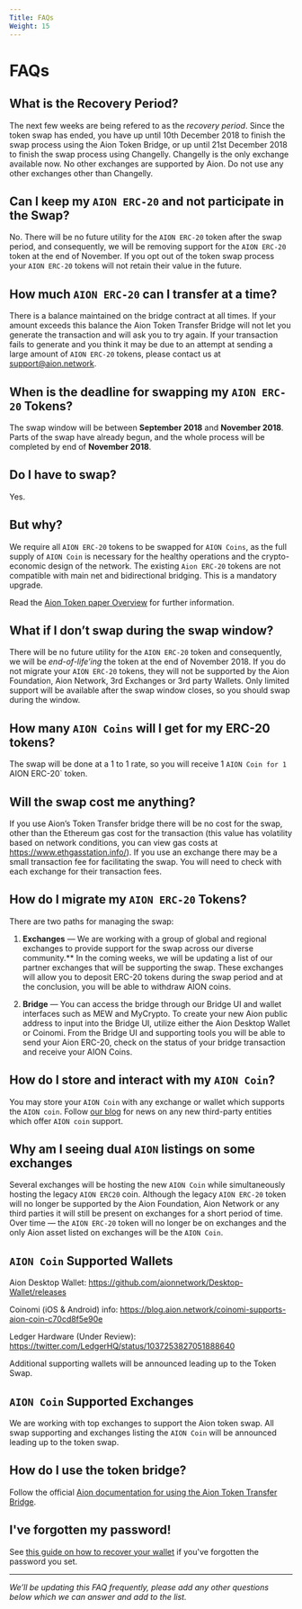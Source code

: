 ```yaml
---
Title: FAQs
Weight: 15
---
```


# FAQs

## What is the Recovery Period?

The next few weeks are being refered to as the _recovery period_. Since the token swap has ended, you have up until 10th December 2018 to finish the swap process using the Aion Token Bridge, or up until 21st December 2018 to finish the swap process using Changelly. Changelly is the only exchange available now. No other exchanges are supported by Aion. Do not use any other exchanges other than Changelly.

## Can I keep my `AION ERC-20` and not participate in the Swap?

No. There will be no future utility for the `AION ERC-20` token after the swap period, and consequently, we will be removing support for the `AION ERC-20` token at the end of November. If you opt out of the token swap process your `AION ERC-20` tokens will not retain their value in the future.

## How much `AION ERC-20` can I transfer at a time?

There is a balance maintained on the bridge contract at all times. If your amount exceeds this balance the Aion Token Transfer Bridge will not let you generate the transaction and will ask you to try again. If your transaction fails to generate and you think it may be due to an attempt at sending a large amount of `AION ERC-20` tokens, please contact us at <a href="mailto:support@aion.network">support@aion.network</a>.

## When is the deadline for swapping my `AION ERC-20` Tokens?

The swap window will be between **September 2018** and **November 2018**. Parts of the swap have already begun, and the whole process will be completed by end of **November 2018**.

## Do I have to swap?

Yes.

## But why?

We require all `AION ERC-20` tokens to be swapped for `AION Coins`, as the full supply of `AION Coin` is necessary for the healthy operations and the crypto-economic design of the network. The existing `Aion ERC-20` tokens are not compatible with main net and bidirectional bridging. This is a mandatory upgrade.

Read the <a href="https://aion.network/media/en-aion-token-overview-v2.pdf" target="_blank">Aion Token paper Overview</a>  for further information.

## What if I don’t swap during the swap window?

There will be no future utility for the `AION ERC-20` token and consequently, we will be _end-of-life’ing_ the token at the end of November 2018. If you do not migrate your `AION ERC-20` tokens, they will not be supported by the Aion Foundation, Aion Network, 3rd Exchanges or 3rd party Wallets. Only limited support will be available after the swap window closes, so you should swap during the window.

## How many `AION Coins` will I get for my ERC-20 tokens?

The swap will be done at a 1 to 1 rate, so you will receive 1 `AION Coin for 1 `AION ERC-20` token.

## Will the swap cost me anything?

If you use Aion’s Token Transfer bridge there will be no cost for the swap, other than the Ethereum gas cost for the transaction (this value has volatility based on network conditions, you can view gas costs at <a href="https://www.ethgasstation.info/" target="_blank">https://www.ethgasstation.info/</a>). If you use an exchange there may be a small transaction fee for facilitating the swap. You will need to check with each exchange for their transaction fees.

## How do I migrate my `AION ERC-20` Tokens?

There are two paths for managing the swap:

1) **Exchanges** — We are working with a group of global and regional exchanges to provide support for the swap across our diverse community.** In the coming weeks, we will be updating a list of our partner exchanges that will be supporting the swap. These exchanges will allow you to deposit ERC-20 tokens during the swap period and at the conclusion, you will be able to withdraw AION coins.

2) **Bridge** — You can access the bridge through our Bridge UI and wallet interfaces such as MEW and MyCrypto. To create your new Aion public address to input into the Bridge UI, utilize either the  Aion Desktop Wallet or Coinomi. From the Bridge UI and supporting tools you will be able to send your Aion ERC-20, check on the status of your bridge transaction and receive your AION Coins.

## How do I store and interact with my `AION Coin`?

You may store your `AION Coin` with any exchange or wallet which supports the `AION coin`. Follow [our blog](https://blog.aion.network/) for news on any new third-party entities which offer `AION coin` support.

## Why am I seeing dual `AION` listings on some exchanges

Several exchanges will be hosting the new `AION Coin` while simultaneously hosting the legacy `AION ERC20` coin. Although the legacy `AION ERC-20` token will no longer be supported by the Aion Foundation, Aion Network or any third parties it will still be present on exchanges for a short period of time. Over time — the `AION ERC-20` token will no longer be on exchanges and the only Aion asset listed on exchanges will be the `AION Coin`.

## `AION Coin` Supported Wallets

Aion Desktop Wallet: <a href="https://github.com/aionnetwork/Desktop-Wallet/releases" target="_blank">https://github.com/aionnetwork/Desktop-Wallet/releases</a>

Coinomi (iOS & Android) info: <a href="https://blog.aion.network/coinomi-supports-aion-coin-c70cd8f5e90e" target="_blank">https://blog.aion.network/coinomi-supports-aion-coin-c70cd8f5e90e</a>

Ledger Hardware (Under Review): <a href="https://twitter.com/LedgerHQ/status/1037253827051888640" target="_blank">https://twitter.com/LedgerHQ/status/1037253827051888640</a>

Additional supporting wallets will be announced leading up to the Token Swap.

## `AION Coin` Supported Exchanges

We are working with top exchanges to support the Aion token swap. All swap supporting and exchanges listing the `AION Coin` will be announced leading up to the token swap.

## How do I use the token bridge?

Follow the official [Aion documentation for using the Aion Token Transfer Bridge](doc:swap-overview).

## I've forgotten my password!
See [this guide on how to recover your wallet](doc:ive-forgotten-my-password) if you've forgotten the password you set.

---

*We’ll be updating this FAQ frequently, please add any other questions below which we can answer and add to the list.*